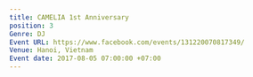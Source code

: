 ```yaml
---
title: CAMELIA 1st Anniversary
position: 3
Genre: DJ
Event URL: https://www.facebook.com/events/131220070817349/
Venue: Hanoi, Vietnam
Event date: 2017-08-05 07:00:00 +07:00
---
```


